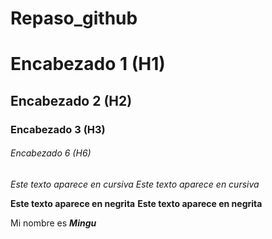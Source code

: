 # Repaso_github
# Encabezado 1 (H1)
## Encabezado 2 (H2)
### Encabezado 3 (H3)
###### Encabezado 6 (H6)

*Este texto aparece en cursiva*
_Este texto aparece en cursiva_

**Este texto aparece en negrita**
__Este texto aparece en negrita__

Mi nombre es ***Mingu***
